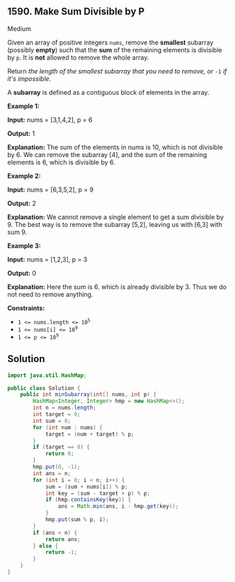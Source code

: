 ## 1590\. Make Sum Divisible by P

Medium

Given an array of positive integers `nums`, remove the **smallest** subarray (possibly **empty**) such that the **sum** of the remaining elements is divisible by `p`. It is **not** allowed to remove the whole array.

Return _the length of the smallest subarray that you need to remove, or_ `-1` _if it's impossible_.

A **subarray** is defined as a contiguous block of elements in the array.

**Example 1:**

**Input:** nums = [3,1,4,2], p = 6

**Output:** 1

**Explanation:** The sum of the elements in nums is 10, which is not divisible by 6. We can remove the subarray [4], and the sum of the remaining elements is 6, which is divisible by 6.

**Example 2:**

**Input:** nums = [6,3,5,2], p = 9

**Output:** 2

**Explanation:** We cannot remove a single element to get a sum divisible by 9. The best way is to remove the subarray [5,2], leaving us with [6,3] with sum 9.

**Example 3:**

**Input:** nums = [1,2,3], p = 3

**Output:** 0

**Explanation:** Here the sum is 6. which is already divisible by 3. Thus we do not need to remove anything.

**Constraints:**

*   <code>1 <= nums.length <= 10<sup>5</sup></code>
*   <code>1 <= nums[i] <= 10<sup>9</sup></code>
*   <code>1 <= p <= 10<sup>9</sup></code>

## Solution

```java
import java.util.HashMap;

public class Solution {
    public int minSubarray(int[] nums, int p) {
        HashMap<Integer, Integer> hmp = new HashMap<>();
        int n = nums.length;
        int target = 0;
        int sum = 0;
        for (int num : nums) {
            target = (num + target) % p;
        }
        if (target == 0) {
            return 0;
        }
        hmp.put(0, -1);
        int ans = n;
        for (int i = 0; i < n; i++) {
            sum = (sum + nums[i]) % p;
            int key = (sum - target + p) % p;
            if (hmp.containsKey(key)) {
                ans = Math.min(ans, i - hmp.get(key));
            }
            hmp.put(sum % p, i);
        }
        if (ans < n) {
            return ans;
        } else {
            return -1;
        }
    }
}
```